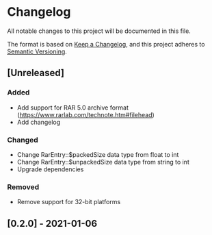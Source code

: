 # Changelog

All notable changes to this project will be documented in this file.

The format is based on [Keep a Changelog](https://keepachangelog.com/en/1.0.0/),
and this project adheres to [Semantic Versioning](https://semver.org/spec/v2.0.0.html).

## [Unreleased]

### Added

- Add support for RAR 5.0 archive format (https://www.rarlab.com/technote.htm#filehead)
- Add changelog

### Changed

- Change RarEntry::$packedSize data type from float to int
- Change RarEntry::$unpackedSize data type from string to int
- Upgrade dependencies

### Removed

- Remove support for 32-bit platforms

## [0.2.0] - 2021-01-06

